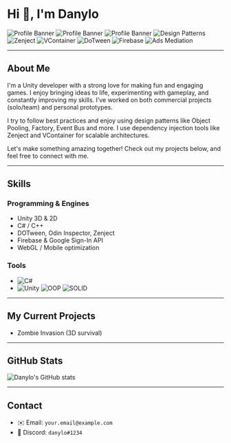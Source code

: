 # Hi 👋, I'm Danylo

![Profile Banner](https://img.shields.io/badge/Unity-2025-brightgreen?style=flat&logo=unity)
![Profile Banner](https://img.shields.io/badge/C%23-StrongJunior-blue?style=flat&logo=csharp)
![Profile Banner](https://img.shields.io/badge/Unity%20Developer-3D&2D-purple?style=flat)
![Design Patterns](https://img.shields.io/badge/Design%20Patterns-ObjectPool,Factory,EventBus-lightgrey?style=flat-square)
![Zenject](https://img.shields.io/badge/Zenject-DI-blue?style=flat-square)
![VContainer](https://img.shields.io/badge/VContainer-DI-purple?style=flat-square)
![DoTween](https://img.shields.io/badge/DoTween-Animations-pink?style=flat-square)
![Firebase](https://img.shields.io/badge/Firebase-Backend-red?style=flat-square)
![Ads Mediation](https://img.shields.io/badge/Ads%20Mediation-IronSource%20%7C%20LevelPlay-blue?style=flat-square)


---

## About Me
  I'm a Unity developer with a strong love for making fun and engaging games. I enjoy bringing ideas to life, experimenting with gameplay, and constantly improving my skills. I’ve worked on both commercial projects (solo/team) and personal prototypes.

  I try to follow best practices and enjoy using design patterns like Object Pooling, Factory, Event Bus and more. I use dependency injection tools like Zenject and VContainer for scalable architectures.

  Let's make something amazing together! Check out my projects below, and feel free to connect with me.

---

## Skills
### Programming & Engines
- Unity 3D & 2D
- C# / C++
- DOTween, Odin Inspector, Zenject
- Firebase & Google Sign-In API
- WebGL / Mobile optimization

### Tools
- ![C#](https://img.shields.io/badge/C%23-Programming-red?style=flat-square)
- ![Unity](https://img.shields.io/badge/Unity-Game%20Dev-brightgreen?style=flat-square)
![OOP](https://img.shields.io/badge/OOP-Principles-orange?style=flat-square)
![SOLID](https://img.shields.io/badge/SOLID-Principles-yellow?style=flat-square)


---

## My Current Projects
- Zombie Invasion (3D survival)

---

## GitHub Stats
![Danylo's GitHub stats]([https://github-readme-stats.vercel.app/api?username=danylo&show_icons=true&theme=radical])

---

## Contact
- ✉️ Email: `your.email@example.com`
- 💬 Discord: `danylo#1234`
